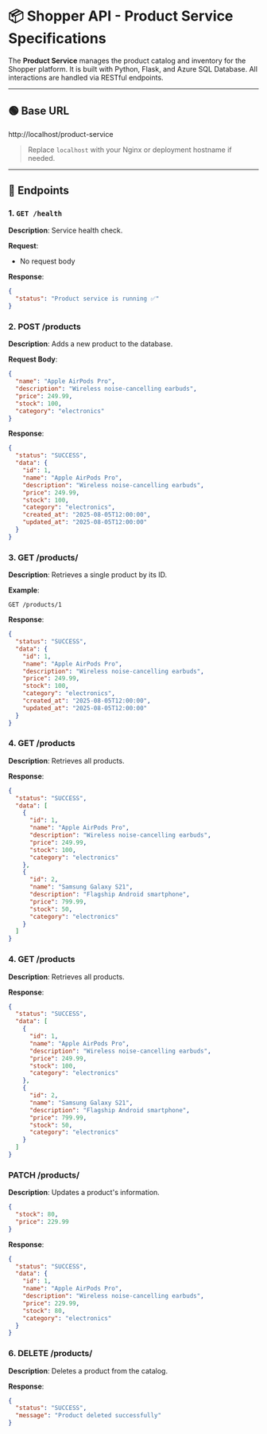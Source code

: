 # 📦 Shopper API - Product Service Specifications

The **Product Service** manages the product catalog and inventory for the Shopper platform. It is built with Python, Flask, and Azure SQL Database. All interactions are handled via RESTful endpoints.

---

## 🟢 Base URL

http://localhost/product-service


> Replace `localhost` with your Nginx or deployment hostname if needed.

---

## 🔁 Endpoints

### 1. `GET /health`

**Description**: Service health check.

**Request**:
- No request body

**Response**:

```json
{
  "status": "Product service is running ✅"
}
```

### 2. POST /products
**Description**: Adds a new product to the database.

**Request Body**:

```json
{
  "name": "Apple AirPods Pro",
  "description": "Wireless noise-cancelling earbuds",
  "price": 249.99,
  "stock": 100,
  "category": "electronics"
}
```
**Response**:

```json
{
  "status": "SUCCESS",
  "data": {
    "id": 1,
    "name": "Apple AirPods Pro",
    "description": "Wireless noise-cancelling earbuds",
    "price": 249.99,
    "stock": 100,
    "category": "electronics",
    "created_at": "2025-08-05T12:00:00",
    "updated_at": "2025-08-05T12:00:00"
  }
}
```

### 3. GET /products/<id>
**Description**: Retrieves a single product by its ID.

**Example**:
```http
GET /products/1
```

**Response**:
```json
{
  "status": "SUCCESS",
  "data": {
    "id": 1,
    "name": "Apple AirPods Pro",
    "description": "Wireless noise-cancelling earbuds",
    "price": 249.99,
    "stock": 100,
    "category": "electronics",
    "created_at": "2025-08-05T12:00:00",
    "updated_at": "2025-08-05T12:00:00"
  }
}
```

### 4. GET /products
**Description**: Retrieves all products.

**Response**:
```json
{
  "status": "SUCCESS",
  "data": [
    {
      "id": 1,
      "name": "Apple AirPods Pro",
      "description": "Wireless noise-cancelling earbuds",
      "price": 249.99,
      "stock": 100,
      "category": "electronics"
    },
    {
      "id": 2,
      "name": "Samsung Galaxy S21",
      "description": "Flagship Android smartphone",
      "price": 799.99,
      "stock": 50,
      "category": "electronics"
    }
  ]
}
```

### 4. GET /products
**Description**: Retrieves all products.

**Response**:
```json
{
  "status": "SUCCESS",
  "data": [
    {
      "id": 1,
      "name": "Apple AirPods Pro",
      "description": "Wireless noise-cancelling earbuds",
      "price": 249.99,
      "stock": 100,
      "category": "electronics"
    },
    {
      "id": 2,
      "name": "Samsung Galaxy S21",
      "description": "Flagship Android smartphone",
      "price": 799.99,
      "stock": 50,
      "category": "electronics"
    }
  ]
}
```

### PATCH /products/<id>
**Description**: Updates a product's information.

```json
{
  "stock": 80,
  "price": 229.99
}
```

**Response**:
```json
{
  "status": "SUCCESS",
  "data": {
    "id": 1,
    "name": "Apple AirPods Pro",
    "description": "Wireless noise-cancelling earbuds",
    "price": 229.99,
    "stock": 80,
    "category": "electronics"
  }
}
```

### 6. DELETE /products/<id>
**Description**: Deletes a product from the catalog.

**Response**:

```json
{
  "status": "SUCCESS",
  "message": "Product deleted successfully"
}
```
